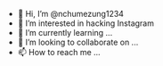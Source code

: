 - 👋 Hi, I’m @nchumezung1234
- 👀 I’m interested in hacking Instagram 
- 🌱 I’m currently learning ...
- 💞️ I’m looking to collaborate on ...
- 📫 How to reach me ...

<!---
nchumezung1234/nchumezung1234 is a ✨ special ✨ repository because its `README.md` (this file) appears on your GitHub profile.
You can click the Preview link to take a look at your changes.
--->
